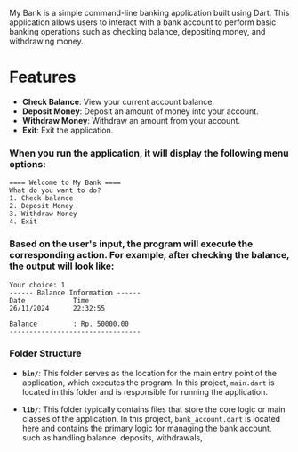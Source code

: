 My Bank is a simple command-line banking application built using Dart. This application allows users to interact with a bank account to perform basic banking operations such as checking balance, depositing money, and withdrawing money.

# Features
- **Check Balance**: View your current account balance.
- **Deposit Money**: Deposit an amount of money into your account.
- **Withdraw Money**: Withdraw an amount from your account.
- **Exit**: Exit the application.

### When you run the application, it will display the following menu options:
```
==== Welcome to My Bank ====
What do you want to do?
1. Check balance
2. Deposit Money
3. Withdraw Money
4. Exit
```
### Based on the user's input, the program will execute the corresponding action. For example, after checking the balance, the output will look like:
```
Your choice: 1
------ Balance Information ------
Date            Time
26/11/2024      22:32:55

Balance         : Rp. 50000.00
---------------------------------
```
### Folder Structure
- **`bin/`**: This folder serves as the location for the main entry point of the application, which executes the program. In this project, `main.dart` is located in this folder and is responsible for running the application.

- **`lib/`**: This folder typically contains files that store the core logic or main classes of the application. In this project, `bank_account.dart` is located here and contains the primary logic for managing the bank account, such as handling balance, deposits, withdrawals,
